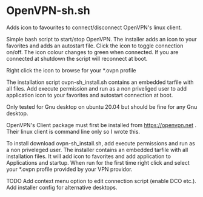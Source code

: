 # OpenVPN-sh.sh

Adds icon to favourites to connect/disconnect OpenVPN's linux client.

Simple bash script to start/stop OpenVPN. The installer adds an icon to your favorites and adds an autostart file. Click the icon to toggle connection on/off. The icon colour changes to green when connected. If you are connected at shutdown the script will reconnect at boot.

Right click the icon to browse for your *.ovpn profile

The installation script ovpn-sh_install.sh contains an embedded tarfile with all files. Add execute permission and run as a non priveliged user to add application icon to your favorites and autostart connection at boot.

Only tested for Gnu desktop on ubuntu 20.04 but should be fine for any Gnu desktop.

OpenVPN's Client package must first be installed from https://openvpn.net . Their linux client is command line only so I wrote this. 

To install download ovpn-sh_install.sh, add execute permissions and run as a non priveleged user. The installer contains an embedded tarfile with all installation files. It will add icon to favorites and add application to Applications and startup. When run for the first time right click and select your *.ovpn profile provided by your VPN providor.


TODO Add context menu option to edit connection script (enable DCO etc.). Add installer config for alternative desktops.
